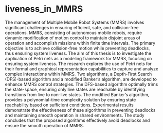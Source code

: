 # liveness_in_MMRS
The management of Multiple Mobile Robot Systems (MMRS) involves significant challenges in ensuring efficient, safe, and collision-free operations. MMRS, consisting of autonomous mobile robots, require dynamic modification of motion control to maintain disjoint areas of operation and accomplish missions within finite time intervals. The primary objective is to achieve collision-free motion while preventing deadlocks, thus ensuring system liveness.
The aim of this thesis is to investigate the application of Petri nets as a modeling framework for MMRS, focusing on ensuring system liveness. The research explores the use of Petri nets for their formal and graphical representation capabilities to capture and analyze complex interactions within MMRS. Two algorithms, a Depth-First Search (DFS)-based algorithm and a modified Banker’s algorithm, are developed to enhance MMRS control strategies.
The DFS-based algorithm optimally trims the state-space, ensuring only live states are reachable by identifying transitions from live to non-live states. The modified Banker’s algorithm,  provides a polynomial-time complexity solution by ensuring state reachability based on sufficient conditions. Experimental results demonstrate the effectiveness of these algorithms in preventing deadlocks and maintaining smooth operation in shared environments.
The study concludes that the proposed algorithms effectively avoid deadlocks and ensure the smooth operation of MMRS.
